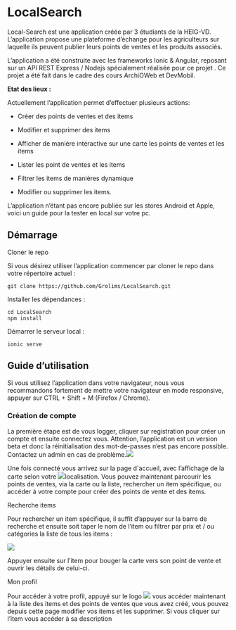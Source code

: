 # LocalSearch

Local-Search est une application créée par 3 étudiants de la HEIG-VD. L’application propose une plateforme d’échange pour les agriculteurs sur laquelle ils peuvent publier leurs points de ventes et les produits associés.

L’application a été construite avec les frameworks Ionic & Angular, reposant sur un API REST Express / Nodejs spécialement réalisée pour ce projet . Ce projet a été fait dans le cadre des cours ArchiOWeb et DevMobil.

**Etat des lieux :**

Actuellement l’application permet d’effectuer plusieurs actions:

- Créer des points de ventes et des items

- Modifier et supprimer des items

- Afficher de manière intéractive sur une carte les points de ventes et les items

- Lister les point de ventes et les items

- Filtrer les items de manières dynamique 

- Modifier ou supprimer les items.

L’application n’étant pas encore publiée sur les stores Android et Apple, voici un guide pour la tester en local sur votre pc.

## Démarrage

Cloner le repo

Si vous désirez utiliser l’application commencer par cloner le repo dans votre répertoire actuel :

```cli
git clone https://github.com/Grolims/LocalSearch.git
```

Installer les dépendances :

```clike
cd LocalSearch
npm install
```

Démarrer le serveur local :

```clike
ionic serve
```

## Guide d’utilisation

Si vous utilisez l’application dans votre navigateur, nous vous recommandons fortement de mettre votre navigateur en mode responsive, appuyer sur CTRL + Shift + M (Firefox / Chrome).

### Création de compte

La première étape est de vous logger, cliquer sur registration pour créer un compte et ensuite connectez vous. Attention, l’application est un version beta et donc la réinitialisation des mot-de-passes n’est pas encore possible. Contactez un admin en cas de problème.![](https://lh5.googleusercontent.com/5fjtY1ay9ACApGy4yAesnyAGKc36sT80k7mYvx2wGVdksqSB68vnBruyiqWHAmxG8om-EVrg_pruiduZXl78_Vz3GlMVdcK2VP6fDhdM2j79y0Cwmg6ajOD3WksGUYoYzbLBGzR1)

Une fois connecté vous arrivez sur la page d'accueil, avec l’affichage de la carte selon votre ![](https://lh3.googleusercontent.com/2yxLV0epiRiexi3NkLliH2BWlpZN0-ae0Nw50uW1C9wqe-9YZgYyVP0w777u1Ug4nLw8osLBpk56uazkJxpg9zoMuI3r4jhWLnnP2nR1yXJBuoOuOekN59iot2cEYqrwC4pH_PSF)localisation. Vous pouvez maintenant parcourir les points de ventes, via la carte ou la liste, rechercher un item spécifique, ou accéder à votre compte pour créer des points de vente et des items.

Recherche items

Pour rechercher un item spécifique, il suffit d’appuyer sur la barre de recherche et ensuite soit taper le nom de l’item ou filtrer par prix et / ou catégories la liste de tous les items :

![](https://lh3.googleusercontent.com/CsW8jadkKE5YxhvdNb_16zVbrvja02tLuoIbnCaAW5Guh2eSAjLkfyRYH9WaZTOlZAwqLizpTIrwLRkymwgW3dmXh50kwvCaSsAl2Pkg-3B9xdAguVJjt4zmZlWTvffmhSSCWrbj)

Appuyer ensuite sur l’item pour bouger la carte vers son point de vente et ouvrir les détails de celui-ci.

Mon profil

Pour accéder à votre profil, appuyé sur le logo ![](https://lh3.googleusercontent.com/4Fz2LKRBCrYs6Zx7QTo1dJxva5KQa2D2TvLa2GNeN8ovASZPps7K5n6whcZQDUEwtg5riVQ9zpUhc9fxeyzMg-ThVjkl1IO3kUjdW4QEJLrMAuA812QE3ncUZle6BfE051rlK-X6) vous accéder maintenant à la liste des items et des points de ventes que vous avez créé, vous pouvez depuis cette page modifier vos items et les supprimer. Si vous cliquer sur l’item vous accéder à sa description